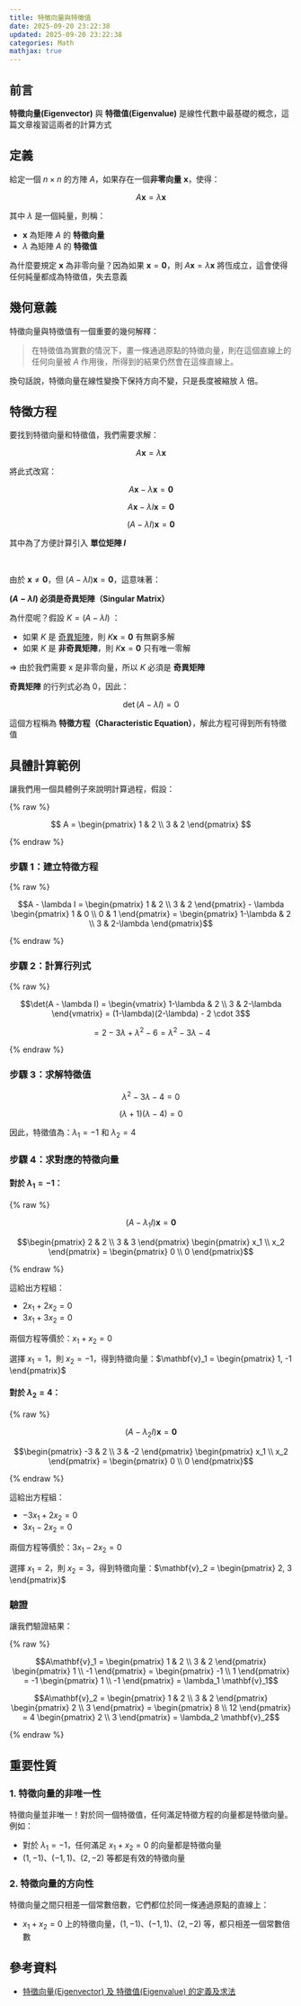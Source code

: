 ```yaml
---
title: 特徵向量與特徵值
date: 2025-09-20 23:22:38
updated: 2025-09-20 23:22:38
categories: Math
mathjax: true
---
```


## 前言

**特徵向量(Eigenvector)** 與 **特徵值(Eigenvalue)** 是線性代數中最基礎的概念，這篇文章複習這兩者的計算方式

## 定義

給定一個 $n \times n$ 的方陣 $A$，如果存在一個**非零向量** $\mathbf{x}$，使得：

$$A\mathbf{x} = \lambda \mathbf{x}$$

其中 $\lambda$ 是一個純量，則稱：

- $\mathbf{x}$ 為矩陣 $A$ 的 **特徵向量**
- $\lambda$ 為矩陣 $A$ 的 **特徵值**

<!-- more -->

為什麼要規定 $\mathbf{x}$ 為非零向量？因為如果 $\mathbf{x} = \mathbf{0}$，則 $A\mathbf{x} = \lambda \mathbf{x}$ 將恆成立，這會使得任何純量都成為特徵值，失去意義

## 幾何意義

特徵向量與特徵值有一個重要的幾何解釋：

> 在特徵值為實數的情況下，畫一條通過原點的特徵向量，則在這個直線上的任何向量被 $A$ 作用後，所得到的結果仍然會在這條直線上。

換句話說，特徵向量在線性變換下保持方向不變，只是長度被縮放 $\lambda$ 倍。

## 特徵方程

要找到特徵向量和特徵值，我們需要求解：

$$A\mathbf{x} = \lambda \mathbf{x}$$

將此式改寫：

$$
A\mathbf{x} - \lambda \mathbf{x} = \mathbf{0}
$$

$$
A\mathbf{x} - \lambda I \mathbf{x} = \mathbf{0}
$$

$$
(A - \lambda I)\mathbf{x} = \mathbf{0}
$$

其中為了方便計算引入 **單位矩陣 $I$**

<br />

由於 $\mathbf{x} \neq \mathbf{0}$，但 $(A - \lambda I)\mathbf{x} = \mathbf{0}$，這意味著：

**$(A - \lambda I)$ 必須是奇異矩陣（Singular Matrix）**

為什麼呢？假設 $K = (A - \lambda I)$ ：

- 如果 $K$ 是 [奇異矩陣](/2025/09/20/奇異矩陣-singular-matrix/)，則 $K\mathbf{x} = \mathbf{0}$ 有無窮多解
- 如果 $K$ 是 **非奇異矩陣**，則 $K\mathbf{x} = \mathbf{0}$ 只有唯一零解

=> 由於我們需要 x 是非零向量，所以 $K$ 必須是 **奇異矩陣**

**奇異矩陣** 的行列式必為 0，因此：

$$\det(A - \lambda I) = 0$$

這個方程稱為 **特徵方程（Characteristic Equation）**，解此方程可得到所有特徵值

## 具體計算範例

讓我們用一個具體例子來說明計算過程，假設：

{% raw %}

$$
A = \begin{pmatrix} 1 & 2 \\ 3 & 2 \end{pmatrix}
$$

{% endraw %}

### 步驟 1：建立特徵方程

{% raw %}

$$A - \lambda I = \begin{pmatrix} 1 & 2 \\ 3 & 2 \end{pmatrix} - \lambda \begin{pmatrix} 1 & 0 \\ 0 & 1 \end{pmatrix} = \begin{pmatrix} 1-\lambda & 2 \\ 3 & 2-\lambda \end{pmatrix}$$

{% endraw %}

### 步驟 2：計算行列式

{% raw %}

$$\det(A - \lambda I) = \begin{vmatrix} 1-\lambda & 2 \\ 3 & 2-\lambda \end{vmatrix} = (1-\lambda)(2-\lambda) - 2 \cdot 3$$

$$= 2 - 3\lambda + \lambda^2 - 6 = \lambda^2 - 3\lambda - 4$$

{% endraw %}

### 步驟 3：求解特徵值

$$\lambda^2 - 3\lambda - 4 = 0$$

$$(\lambda + 1)(\lambda - 4) = 0$$

因此，特徵值為：$\lambda_1 = -1$ 和 $\lambda_2 = 4$

### 步驟 4：求對應的特徵向量

#### 對於 $\lambda_1 = -1$：

{% raw %}

$$(A - \lambda_1 I)\mathbf{x} = \mathbf{0}$$

$$\begin{pmatrix} 2 & 2 \\ 3 & 3 \end{pmatrix} \begin{pmatrix} x_1 \\ x_2 \end{pmatrix} = \begin{pmatrix} 0 \\ 0 \end{pmatrix}$$

{% endraw %}

這給出方程組：

- $2x_1 + 2x_2 = 0$
- $3x_1 + 3x_2 = 0$

兩個方程等價於：$x_1 + x_2 = 0$

選擇 $x_1 = 1$，則 $x_2 = -1$，得到特徵向量：$\mathbf{v}_1 = \begin{pmatrix} 1, -1 \end{pmatrix}$

#### 對於 $\lambda_2 = 4$：

{% raw %}

$$(A - \lambda_2 I)\mathbf{x} = \mathbf{0}$$

$$\begin{pmatrix} -3 & 2 \\ 3 & -2 \end{pmatrix} \begin{pmatrix} x_1 \\ x_2 \end{pmatrix} = \begin{pmatrix} 0 \\ 0 \end{pmatrix}$$

{% endraw %}

這給出方程組：

- $-3x_1 + 2x_2 = 0$
- $3x_1 - 2x_2 = 0$

兩個方程等價於：$3x_1 - 2x_2 = 0$

選擇 $x_1 = 2$，則 $x_2 = 3$，得到特徵向量：$\mathbf{v}_2 = \begin{pmatrix} 2, 3 \end{pmatrix}$

### 驗證

讓我們驗證結果：

{% raw %}

$$A\mathbf{v}_1 = \begin{pmatrix} 1 & 2 \\ 3 & 2 \end{pmatrix} \begin{pmatrix} 1 \\ -1 \end{pmatrix} = \begin{pmatrix} -1 \\ 1 \end{pmatrix} = -1 \begin{pmatrix} 1 \\ -1 \end{pmatrix} = \lambda_1 \mathbf{v}_1$$

$$A\mathbf{v}_2 = \begin{pmatrix} 1 & 2 \\ 3 & 2 \end{pmatrix} \begin{pmatrix} 2 \\ 3 \end{pmatrix} = \begin{pmatrix} 8 \\ 12 \end{pmatrix} = 4 \begin{pmatrix} 2 \\ 3 \end{pmatrix} = \lambda_2 \mathbf{v}_2$$

{% endraw %}

## 重要性質

### 1. 特徵向量的非唯一性

特徵向量並非唯一！對於同一個特徵值，任何滿足特徵方程的向量都是特徵向量。例如：

- 對於 $\lambda_1 = -1$，任何滿足 $x_1 + x_2 = 0$ 的向量都是特徵向量
- $(1, -1)$、$(-1, 1)$、$(2, -2)$ 等都是有效的特徵向量

### 2. 特徵向量的方向性

特徵向量之間只相差一個常數倍數，它們都位於同一條通過原點的直線上：

- $x_1 + x_2 = 0$ 上的特徵向量，$(1, -1)$、$(-1, 1)$、$(2, -2)$ 等，都只相差一個常數倍數

## 參考資料

- [特徵向量(Eigenvector) 及 特徵值(Eigenvalue) 的定義及求法](https://silverwind1982.pixnet.net/blog/post/154593170)

